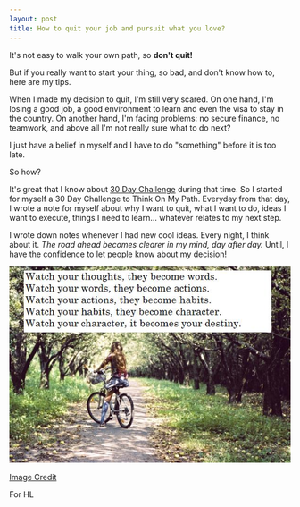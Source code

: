 ```yaml
---
layout: post
title: How to quit your job and pursuit what you love?
---
```

It's not easy to walk your own path, so **don't quit!**  

But if you really want to start your thing, so bad, and don't know how to, here are my tips.

  
When I made my decision to quit, I'm still very scared. On one hand, I'm losing a good job, a good environment to learn and even the visa to stay in the country. On another hand, I'm facing problems: no secure finance, no teamwork, and above all I'm not really sure what to do next?

  
I just have a belief in myself and I have to do "something" before it is too late. 

  
So how?

  
It's great that I know about [30 Day Challenge][0] during that time. So I started for myself a 30 Day Challenge to Think On My Path. Everyday from that day, I wrote a note for myself about why I want to quit, what I want to do, ideas I want to execute, things I need to learn... whatever relates to my next step.

  
I wrote down notes whenever I had new cool ideas. Every night, I think about it. _The road ahead becomes clearer in my mind, day after day._ Until, I have the confidence to let people know about my decision!

  
![](/images/332a0b2d-1608-437b-835f-793e7e3afcec/thoughts.jpg)

  
[Image Credit][1]  

  
For HL  


[0]: http://on.ted.com/Cutts
[1]: http://winterlyrics.wordpress.com/2011/07/22/watch-your-thoughts-they-become-words-watch-your-words-they-become-actions-watch-your-actions-they-become-habits-watch-your-habits-they-become-character-watch-your-character-it-becomes-your-d/